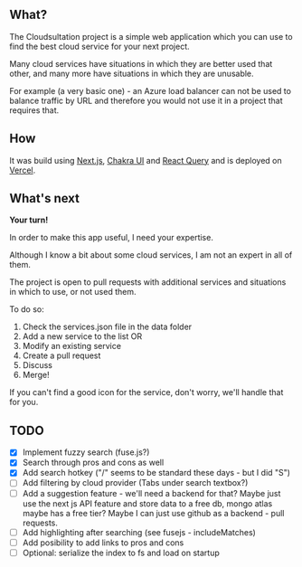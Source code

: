 ## What?

The Cloudsultation project is a simple web application which you can use to find the best cloud service for your next project.

Many cloud services have situations in which they are better used that other, and many more have situations in which they are unusable.

For example (a very basic one) - an Azure load balancer can not be used to balance traffic by URL and therefore you would not use it in a project that requires that.

## How

It was build using [Next.js](https://nextjs.org/), [Chakra UI](next.chakra-ui.com/) and [React Query](https://react-query.tanstack.com/) and is deployed on [Vercel](https://vercel.com/).

## What's next

**Your turn!**

In order to make this app useful, I need your expertise. 

Although I know a bit about some cloud services, I am not an expert in all of them.

The project is open to pull requests with additional services and situations in which to use, or not used them.

To do so:

1. Check the services.json file in the data folder
2. Add a new service to the list OR
3. Modify an existing service
4. Create a pull request
5. Discuss
6. Merge!

If you can't find a good icon for the service, don't worry, we'll handle that for you.


## TODO

- [x] Implement fuzzy search (fuse.js?)
- [x] Search through pros and cons as well
- [x] Add search hotkey ("/" seems to be standard these days - but I did "S")
- [ ] Add filtering by cloud provider (Tabs under search textbox?)
- [ ] Add a suggestion feature - we'll need a backend for that? Maybe just use the next js API feature and store data to a free db, mongo atlas maybe has a free tier? Maybe I can just use github as a backend - pull requests.
- [ ] Add highlighting after searching (see fusejs - includeMatches)
- [ ] Add posibility to add links to pros and cons 
- [ ] Optional: serialize the index to fs and load on startup